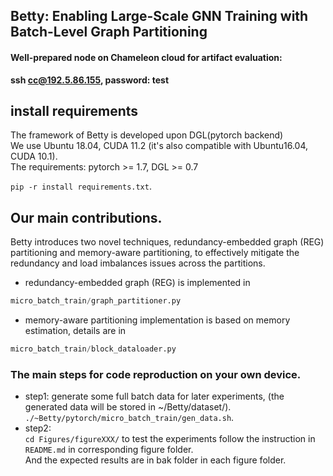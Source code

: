 ## Betty: Enabling Large-Scale GNN Training with Batch-Level Graph Partitioning  

#### Well-prepared node on Chameleon cloud for artifact evaluation:   
**ssh cc@192.5.86.155, password: test**



## install requirements
 The framework of Betty is developed upon DGL(pytorch backend)  
 We use Ubuntu 18.04, CUDA 11.2 (it's also compatible with Ubuntu16.04, CUDA 10.1).  
 The requirements:  pytorch >= 1.7, DGL >= 0.7

`pip -r install requirements.txt`.  

## Our main contributions. 
Betty introduces two novel techniques, redundancy-embedded graph (REG) partitioning and memory-aware partitioning, to effectively mitigate the redundancy and load imbalances issues across the partitions. 


- redundancy-embedded graph (REG) is implemented in  
```python
micro_batch_train/graph_partitioner.py  
```
- memory-aware partitioning implementation is based on memory estimation, details are in  
```python 
micro_batch_train/block_dataloader.py  
```




### The main steps for code reproduction on your own device.  
- step1: generate some full batch data for later experiments, (the generated data will be stored in ~/Betty/dataset/).
   `./~Betty/pytorch/micro_batch_train/gen_data.sh`.   
- step2:   
    `cd Figures/figureXXX/` to test the experiments follow the instruction in `README.md` in corresponding figure folder.  
    And the expected results are in bak folder in each figure folder.  
   






